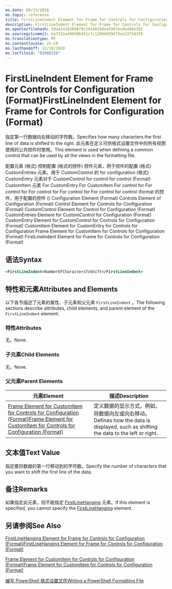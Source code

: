 ```yaml
---
ms.date: 09/13/2016
ms.topic: reference
title: FirstLineIndent Element for Frame for Controls for Configuration (Format)
description: FirstLineIndent Element for Frame for Controls for Configuration (Format)
ms.openlocfilehash: 59a41410160879c2414819de4d367ecdedd8e182
ms.sourcegitcommit: ba7315a496986451cfc1296b659d73ea2373d3f0
ms.translationtype: MT
ms.contentlocale: zh-CN
ms.lasthandoff: 12/10/2020
ms.locfileid: "92660158"
---
```

# <a name="firstlineindent-element-for-frame-for-controls-for-configuration-format"></a><span data-ttu-id="746b6-103">FirstLineIndent Element for Frame for Controls for Configuration (Format)</span><span class="sxs-lookup"><span data-stu-id="746b6-103">FirstLineIndent Element for Frame for Controls for Configuration (Format)</span></span>

<span data-ttu-id="746b6-104">指定第一行数据向右移动的字符数。</span><span class="sxs-lookup"><span data-stu-id="746b6-104">Specifies how many characters the first line of data is shifted to the right.</span></span> <span data-ttu-id="746b6-105">此元素在定义可供格式设置文件中的所有视图使用的公共控件时使用。</span><span class="sxs-lookup"><span data-stu-id="746b6-105">This element is used when defining a common control that can be used by all the views in the formatting file.</span></span>

<span data-ttu-id="746b6-106">配置元素 (格式) 控制配置 (格式的控件) 控件元素，用于控件的配置 (格式) CustomEntries 元素，用于 CustomControl 的 for configuration (格式) CustomEntry 元素对于 CustomControl for control for control (Format) CustomItem 元素 For CustomEntry For CustomItem For control for For control for For control for For control for For control for control (format 的控件，用于配置的控件 () </span><span class="sxs-lookup"><span data-stu-id="746b6-106">Configuration Element (Format) Controls Element of Configuration (Format) Control Element for Controls for Configuration (Format) CustomControl Element for Control for Configuration (Format) CustomEntries Element for CustomControl for Configuration (Format) CustomEntry Element for CustomControl for Controls for Configuration (Format) CustomItem Element for CustomEntry for Controls for Configuration Frame Element for CustomItem for Controls for Configuration (Format) FirstLineIndent Element for Frame for Controls for Configuration (Format)</span></span>

## <a name="syntax"></a><span data-ttu-id="746b6-107">语法</span><span class="sxs-lookup"><span data-stu-id="746b6-107">Syntax</span></span>

```xml
<FirstLineIndent>NumberOfCharactersToShift</FirstLineIndent>
```

## <a name="attributes-and-elements"></a><span data-ttu-id="746b6-108">特性和元素</span><span class="sxs-lookup"><span data-stu-id="746b6-108">Attributes and Elements</span></span>

<span data-ttu-id="746b6-109">以下各节描述了元素的属性、子元素和父元素 `FirstLineIndent` 。</span><span class="sxs-lookup"><span data-stu-id="746b6-109">The following sections describe attributes, child elements, and parent element of the `FirstLineIndent` element.</span></span>

### <a name="attributes"></a><span data-ttu-id="746b6-110">特性</span><span class="sxs-lookup"><span data-stu-id="746b6-110">Attributes</span></span>

<span data-ttu-id="746b6-111">无。</span><span class="sxs-lookup"><span data-stu-id="746b6-111">None.</span></span>

### <a name="child-elements"></a><span data-ttu-id="746b6-112">子元素</span><span class="sxs-lookup"><span data-stu-id="746b6-112">Child Elements</span></span>

<span data-ttu-id="746b6-113">无。</span><span class="sxs-lookup"><span data-stu-id="746b6-113">None.</span></span>

### <a name="parent-elements"></a><span data-ttu-id="746b6-114">父元素</span><span class="sxs-lookup"><span data-stu-id="746b6-114">Parent Elements</span></span>

|<span data-ttu-id="746b6-115">元素</span><span class="sxs-lookup"><span data-stu-id="746b6-115">Element</span></span>|<span data-ttu-id="746b6-116">描述</span><span class="sxs-lookup"><span data-stu-id="746b6-116">Description</span></span>|
|-------------|-----------------|
|[<span data-ttu-id="746b6-117">Frame Element for CustomItem for Controls for Configuration (Format)</span><span class="sxs-lookup"><span data-stu-id="746b6-117">Frame Element for CustomItem for Controls for Configuration (Format)</span></span>](./frame-element-for-customitem-for-controls-for-configuration-format.md)|<span data-ttu-id="746b6-118">定义数据的显示方式，例如，将数据向左或向右移动。</span><span class="sxs-lookup"><span data-stu-id="746b6-118">Defines how the data is displayed, such as shifting the data to the left or right.</span></span>|

## <a name="text-value"></a><span data-ttu-id="746b6-119">文本值</span><span class="sxs-lookup"><span data-stu-id="746b6-119">Text Value</span></span>

<span data-ttu-id="746b6-120">指定要将数据的第一行移动到的字符数。</span><span class="sxs-lookup"><span data-stu-id="746b6-120">Specify the number of characters that you want to shift the first line of the data.</span></span>

## <a name="remarks"></a><span data-ttu-id="746b6-121">备注</span><span class="sxs-lookup"><span data-stu-id="746b6-121">Remarks</span></span>

<span data-ttu-id="746b6-122">如果指定此元素，则不能指定 [FirstLineHanging](./firstlinehanging-element-for-frame-for-controls-for-configuration-format.md) 元素。</span><span class="sxs-lookup"><span data-stu-id="746b6-122">If this element is specified, you cannot specify the [FirstLineHanging](./firstlinehanging-element-for-frame-for-controls-for-configuration-format.md) element.</span></span>

## <a name="see-also"></a><span data-ttu-id="746b6-123">另请参阅</span><span class="sxs-lookup"><span data-stu-id="746b6-123">See Also</span></span>

[<span data-ttu-id="746b6-124">FirstLineHanging Element for Frame for Controls for Configuration (Format)</span><span class="sxs-lookup"><span data-stu-id="746b6-124">FirstLineHanging Element for Frame for Controls for Configuration (Format)</span></span>](./firstlinehanging-element-for-frame-for-controls-for-configuration-format.md)

[<span data-ttu-id="746b6-125">Frame Element for CustomItem for Controls for Configuration (Format)</span><span class="sxs-lookup"><span data-stu-id="746b6-125">Frame Element for CustomItem for Controls for Configuration (Format)</span></span>](./frame-element-for-customitem-for-controls-for-configuration-format.md)

[<span data-ttu-id="746b6-126">编写 PowerShell 格式设置文件</span><span class="sxs-lookup"><span data-stu-id="746b6-126">Writing a PowerShell Formatting File</span></span>](./writing-a-powershell-formatting-file.md)
